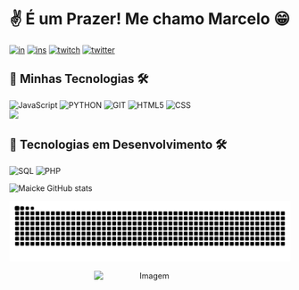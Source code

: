 # ✌ É um Prazer! Me chamo Marcelo 😁

[![in](https://img.shields.io/badge/LinkedIn-0077B5?style=for-the-badge&logo=linkedin&logoColor=white)](https://www.linkedin.com/in/marcelo-santiago-in/)
[![ins](https://img.shields.io/badge/Instagram-E4405F?style=for-the-badge&logo=instagram&logoColor=white)](https://www.instagram.com/mrmaicke/)
[![twitch](https://img.shields.io/badge/Twitch-9146FF?style=for-the-badge&logo=twitch&logoColor=white)](https://www.twitch.tv/mrmaicke_)
[![twitter](https://img.shields.io/badge/Twitter-1DA1F2?style=for-the-badge&logo=twitter&logoColor=white)](https://twitter.com)

## 🔧 Minhas Tecnologias 🛠️

<div style="display: inline_block">
    <img alt=JavaScript src="https://img.shields.io/badge/JavaScript-323330?style=for-the-badge&logo=javascript&logoColor=F7DF1E">
    <img alt=PYTHON src="https://img.shields.io/badge/Python-14354C?style=for-the-badge&logo=python&logoColor=white">
    <img alt=GIT src="https://img.shields.io/badge/GIT-E44C30?style=for-the-badge&logo=git&logoColor=white">
    <img alt=HTML5 src="https://img.shields.io/badge/HTML5-E34F26?style=for-the-badge&logo=html5&logoColor=white">
    <img alt=CSS src="https://img.shields.io/badge/CSS-239120?&style=for-the-badge&logo=css3&logoColor=white"> <br>
    <img height="180em" src="https://github-readme-stats.vercel.app/api/top-langs/?username=mrmaicke&layout=compact&langs_count=7&theme=radical"/>
</div>

## 🔧 Tecnologias em Desenvolvimento 🛠️
<div style="display: inline_block">
    <img alt=SQL src="https://img.shields.io/badge/MySQL-00000F?style=for-the-badge&logo=mysql&logoColor=white">
    <img alt=PHP src="https://img.shields.io/badge/PHP-777BB4?style=for-the-badge&logo=php&logoColor=white"><br>
</div>

![Maicke GitHub stats](https://github-readme-stats.vercel.app/api?username=mrmaicke&show_icons=true&theme=radical)

![Snake animation](https://github.com/mrmaicke/mrmaicke/blob/output/github-contribution-grid-snake.svg)

<div style="text-align: center;">
  <img src="https://raw.githubusercontent.com/coderjojo/coderjojo/master/img/github.gif" alt="Imagem" style="display: block; margin: 0 auto;" width="200">
</div>
